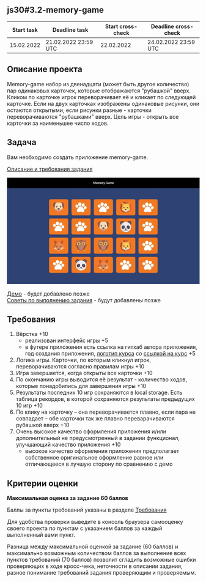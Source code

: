 ## js30#3.2-memory-game

| Start task | Deadline task        | Start cross-check | Deadline cross-check |
|------------|----------------------|-------------------|----------------------|
| 15.02.2022 | 21.02.2022 23:59 UTC | 22.02.2022        | 24.02.2022 23:59 UTC |

## Описание проекта
Memory-game набор из двенадцати (может быть другое количество) пар одинаковых карточек, которые отображаются "рубашкой" вверх. Кликом по карточке игрок переворачивает её и кликает по следующей карточке. Если на двух карточках изображены одинаковые рисунки, они остаются открытыми, если рисунки разные - карточки переворачиваются "рубашками" вверх. Цель игры - открыть все карточки за наименьшее число ходов. 

## Задача
Вам необходимо создать приложение memory-game.

[Описание и требования задания](js30.md)

<kbd>![](images/js30-8.jpg)</kbd>

[Демо]() - будет добавлено позже  
[Советы по выполнению задания]() - будут добавлены позже  

## Требования
1. Вёрстка +10
   - реализован интерфейс игры +5
   - в футере приложения есть ссылка на гитхаб автора приложения, год создания приложения, [логотип курса](https://rs.school/images/rs_school_js.svg) со [ссылкой на курс](https://rs.school/js-stage0/) +5
2. Логика игры. Карточки, по которым кликнул игрок, переворачиваются согласно правилам игры +10
3. Игра завершается, когда открыты все карточки +10
4. По окончанию игры выводится её результат - количество ходов, которые понадобились для завершения игры +10 
5. Результаты последних 10 игр сохраняются в local storage. Есть таблица рекордов, в которой сохраняются результаты предыдущих 10 игр +10
6. По клику на карточку – она переворачивается плавно, если пара не совпадает – обе карточки так же плавно переварачиваются рубашкой вверх +10
7. Очень высокое качество оформления приложения и/или дополнительный не предусмотренный в задании функционал, улучшающий качество приложения +10
   - высокое качество оформления приложения предполагает собственное оригинальное оформление равное или отличающееся в лучшую сторону по сравнению с демо

## Критерии оценки

**Максимальная оценка за задание 60 баллов**  

Баллы за пункты требований указаны в разделе [Требования](#требования)

Для удобства проверки выведите в консоль браузера самооценку своего проекта по пунктам с указанием баллов за каждый выполненный вами пункт.

Разница между максимальной оценкой за задание (60 баллов) и максимально возможным количеством баллов за выполнение всех пунктов требований (70 баллов) позволит сгладить возможные ошибки проверяющих в ходе кросс-чека, неточности в описании задания, разное понимание требований задания проверяющим и проверяемым.